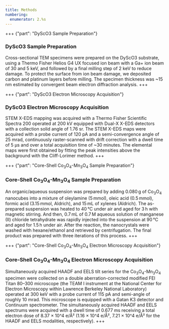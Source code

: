 ```yaml
---
title: Methods
numbering:
  enumerator: 2.%s
---
```


+++ {"part": "DyScO3 Sample Preparation"} 
### DyScO3 Sample Preparation
Cross-sectional TEM specimens were prepared on the DyScO3 substrate, using a Thermo Fisher Helios G4 UX focused ion beam with a Ga+ ion beam of 30 and 5 keV, and followed by a final milling step of 2 keV to reduce damage. To protect the surface from ion beam damage, we deposited carbon and platinum layers before milling. The specimen thickness was ~15 nm estimated by convergent beam electron diffraction analysis.
+++

+++ {"part": "DyScO3 Electron Microscopy Acquisition"} 
### DyScO3 Electron Microscopy Acquisition
STEM X-EDS mapping was acquired with a Thermo Fisher Scientific Spectra 200 operated at 200 kV equipped with Dual-X X-EDS detectors with a collection solid angle of 1.76 sr. The STEM X-EDS maps were acquired with a probe current of 120 pA and a semi-convergence angle of 25 mrad, continuously raster-scanned with drift correction with a dwell time of 5 μs and over a total acquisition time of ~30 minutes. The elemental maps were first obtained by fitting the peak intensities above the background with the Cliff-Lorimer method.
+++

+++ {"part": "Core-Shell Co$_3$O$_4$-Mn$_3$O$_4$ Sample Preparation"} 
### Core-Shell Co$_3$O$_4$-Mn$_3$O$_4$ Sample Preparation
An organic/aqueous suspension was prepared by adding 0.080 g of Co$_3$O$_4$ nanocubes into a mixture of oleylamine (5 mmol), oleic acid (0.5 mmol), formic acid (3.15 mmol, Aldrich), and 15 mL of xylenes (Aldrich). The as-prepared suspension was heated to 40 °C under air and aged for 3 h with magnetic stirring. And then, 0.7 mL of 0.7 M aqueous solution of manganese (II) chloride tetrahydrate was rapidly injected into the suspension at 90 °C and aged for 1.5 h under air. After the reaction, the nanocrystals were washed with hexane/ethanol and retrieved by centrifugation. The final product was prepared with three iterations of this process.
+++

+++ {"part": "Core-Shell Co$_3$O$_4$-Mn$_3$O$_4$ Electron Microscopy Acquisition"} 
### Core-Shell Co$_3$O$_4$-Mn$_3$O$_4$ Electron Microscopy Acquisition
Simultaneously acquired HAADF and EELS tilt series for the Co$_3$O$_4$-Mn$_3$O$_4$ specimen were collected on a double aberration-corrected modified FEI Titan 80–300 microscope (the TEAM I instrument at the National Center for Electron Microscopy within Lawrence Berkeley National Laboratory) operated at 300 keV with a probe current of 115 pA and semi-angle of roughly 10 mrad. This microscope is equipped with a Gatan K3 detector and Continuum spectrometer. The simultaneously acquired HAADF and EELS spectrums were acquired with a dwell time of 0.677 ms receiving a total electron dose of 8.37 × 10^4 e/Å² (1.16 × 10^4 e/Å², 7.21 × 10^4 e/Å² for the HAADF and EELS modalities, respectively).
+++